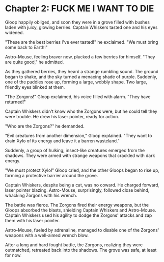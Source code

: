 # Chapter 2: FUCK ME I WANT TO DIE

Gloop happily obliged, and soon they were in a grove filled with bushes laden with juicy, glowing berries. Captain Whiskers tasted one and his eyes widened.

"These are the best berries I've ever tasted!" he exclaimed. "We must bring some back to Earth!"

Astro-Mouse, feeling braver now, plucked a few berries for himself. "They are quite good," he admitted.

As they gathered berries, they heard a strange rumbling sound. The ground began to shake, and the sky turned a menacing shade of purple.
Suddenly, one of the puddles rose up, forming a large, wobbly shape. Two large, friendly eyes blinked at them.

"The Zorgons!" Gloop exclaimed, his voice filled with alarm. "They have returned!"

Captain Whiskers didn't know who the Zorgons were, but he could tell they were trouble. He drew his laser pointer, ready for action.

"Who are the Zorgons?" he demanded.

"Evil creatures from another dimension," Gloop explained. "They want to drain Xylo of its energy and leave it a barren wasteland."

Suddenly, a group of hulking, insect-like creatures emerged from the shadows. They were armed with strange weapons that crackled with dark energy.

"We must protect Xylo!" Gloop cried, and the other Gloops began to rise up, forming a protective barrier around the grove.

Captain Whiskers, despite being a cat, was no coward. He charged forward, laser pointer blazing. Astro-Mouse, surprisingly, followed close behind, whacking Zorgons with his wrench.

The battle was fierce. The Zorgons fired their energy weapons, but the Gloops absorbed the blasts, shielding Captain Whiskers and Astro-Mouse. Captain Whiskers used his agility to dodge the Zorgons' attacks and zap them with his laser pointer.

Astro-Mouse, fueled by adrenaline, managed to disable one of the Zorgons' weapons with a well-aimed wrench blow.

After a long and hard fought battle, the Zorgons, realizing they were outmatched, retreated back into the shadows. The grove was safe, at least for now.

